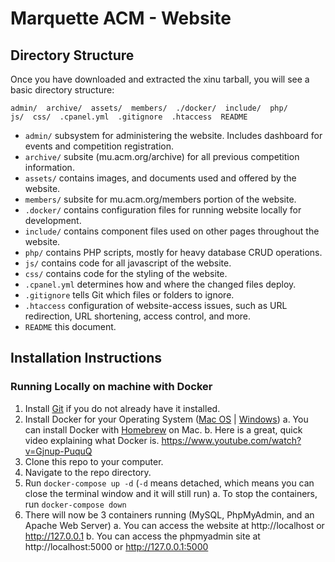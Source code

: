 # Marquette ACM - Website

## Directory Structure

Once you have downloaded and extracted the xinu tarball, you will see a
basic directory structure:

    admin/  archive/  assets/  members/  ./docker/  include/  php/
    js/  css/  .cpanel.yml  .gitignore  .htaccess  README

- `admin/` subsystem for administering the website. Includes dashboard for events and competition registration.
- `archive/` subsite (mu.acm.org/archive) for all previous competition information.
- `assets/` contains images, and documents used and offered by the website.
- `members/` subsite for mu.acm.org/members portion of the website.
- `.docker/` contains configuration files for running website locally for development.
- `include/` contains component files used on other pages throughout the website.
- `php/` contains PHP scripts, mostly for heavy database CRUD operations.
- `js/` contains code for all javascript of the website.
- `css/` contains code for the styling of the website.
- `.cpanel.yml` determines how and where the changed files deploy.
- `.gitignore` tells Git which files or folders to ignore.
- `.htaccess` configuration of website-access issues, such as URL redirection, URL shortening, access control, and more.
- `README` this document.

## Installation Instructions

### Running Locally on machine with Docker

1.  Install [Git](https://git-scm.com/book/en/v2/Getting-Started-Installing-Git) if you do not already have it installed.
2.  Install Docker for your Operating System ([Mac OS](https://docs.docker.com/docker-for-mac/install/) | [Windows](https://docs.docker.com/docker-for-windows/install/))
    a. You can install Docker with [Homebrew](https://brew.sh/) on Mac.
    b. Here is a great, quick video explaining what Docker is. https://www.youtube.com/watch?v=Gjnup-PuquQ
3.  Clone this repo to your computer.
4.  Navigate to the repo directory.
5.  Run `docker-compose up -d` (`-d` means detached, which means you can close the terminal window and it will still run)
    a. To stop the containers, run `docker-compose down`
6.  There will now be 3 containers running (MySQL, PhpMyAdmin, and an Apache Web Server)
    a. You can access the website at http://localhost or http://127.0.0.1
    b. You can access the phpmyadmin site at http://localhost:5000 or http://127.0.0.1:5000
